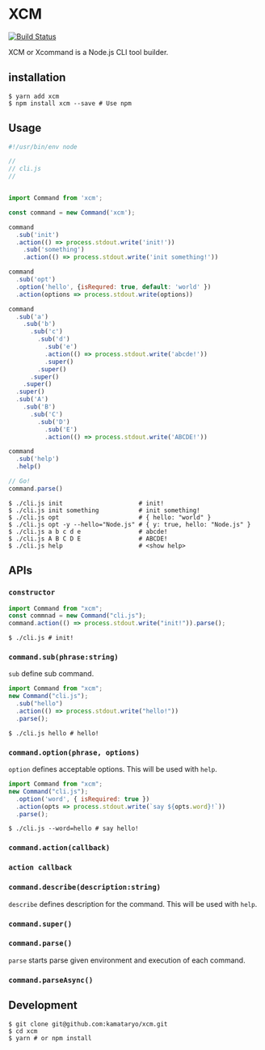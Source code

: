 # XCM

[![Build Status](https://travis-ci.org/kamataryo/xcm.svg?branch=master)](https://travis-ci.org/kamataryo/xcm)

XCM or Xcommand is a Node.js CLI tool builder.

## installation

```shell
$ yarn add xcm
$ npm install xcm --save # Use npm
```

## Usage

```JavaScript
#!/usr/bin/env node

//
// cli.js
//


import Command from 'xcm';

const command = new Command('xcm');

command
  .sub('init')
  .action(() => process.stdout.write('init!'))
    .sub('something')
    .action(() => process.stdout.write('init something!'))

command
  .sub('opt')
  .option('hello', {isRequred: true, default: 'world' })
  .action(options => process.stdout.write(options))

command
  .sub('a')
    .sub('b')
      .sub('c')
        .sub('d')
          .sub('e')
          .action(() => process.stdout.write('abcde!'))
          .super()
        .super()
      .super()
    .super()
  .super()
  .sub('A')
    .sub('B')
      .sub('C')
        .sub('D')
          .sub('E')
          .action(() => process.stdout.write('ABCDE!'))

command
  .sub('help')
  .help()

// Go!
command.parse()
```

```shell
$ ./cli.js init                     # init!
$ ./cli.js init something           # init something!
$ ./cli.js opt                      # { hello: "world" }
$ ./cli.js opt -y --hello="Node.js" # { y: true, hello: "Node.js" }
$ ./cli.js a b c d e                # abcde!
$ ./cli.js A B C D E                # ABCDE!
$ ./cli.js help                     # <show help>
```

## APIs

### `constructor`

```javascript
import Command from "xcm";
const commnad = new Command("cli.js");
command.action(() => process.stdout.write("init!")).parse();
```

```shell
$ ./cli.js # init!
```

### `command.sub(phrase:string)`

`sub` define sub command.

```javascript
import Command from "xcm";
new Command("cli.js");
  .sub("hello")
  .action(() => process.stdout.write("hello!"))
  .parse();
```

```shell
$ ./cli.js hello # hello!
```

### `command.option(phrase, options)`

`option` defines acceptable options. This will be used with `help`.

```javascript
import Command from "xcm";
new Command("cli.js");
  .option('word', { isRequired: true })
  .action(opts => process.stdout.write(`say ${opts.word}!`))
  .parse();
```

```shell
$ ./cli.js --word=hello # say hello!
```

### `command.action(callback)`

### `action callback`

### `command.describe(description:string)`

`describe` defines description for the command. This will be used with `help`.

### `command.super()`

### `command.parse()`

`parse` starts parse given environment and execution of each command.

### `command.parseAsync()`

## Development

```shell
$ git clone git@github.com:kamataryo/xcm.git
$ cd xcm
$ yarn # or npm install
```
